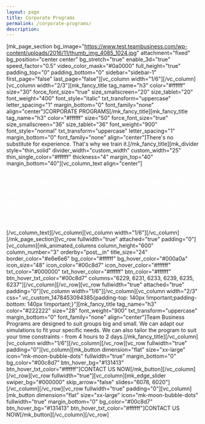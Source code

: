 ```yaml
---
layout: page
title: Corporate Programs
permalink: /corporate-programs/
description:
---
```

[mk_page_section bg_image="https://www.test.teambusiness.com/wp-content/uploads/2016/11/thumb_img_4085_1024.jpg" attachment="fixed" bg_position="center center" bg_stretch="true" enable_3d="true" speed_factor="0.5" video_color_mask="#0a0000" full_height="true" padding_top="0" padding_bottom="0" sidebar="sidebar-1" first_page="false" last_page="false"][vc_column width="1/6"][/vc_column][vc_column width="2/3"][mk_fancy_title tag_name="h3" color="#ffffff" size="30" force_font_size="true" size_smallscreen="20" size_tablet="20" font_weight="400" font_style="italic" txt_transform="uppercase" letter_spacing="1" margin_bottom="0" font_family="none" align="center"]CORPORATE PROGRAMS[/mk_fancy_title][mk_fancy_title tag_name="h3" color="#ffffff" size="50" force_font_size="true" size_smallscreen="36" size_tablet="36" font_weight="900" font_style="normal" txt_transform="uppercase" letter_spacing="1" margin_bottom="0" font_family="none" align="center"]There's no substitute for experience.
That's why we train it.[/mk_fancy_title][mk_divider style="thin_solid" divider_width="custom_width" custom_width="25" thin_single_color="#ffffff" thickness="4" margin_top="40" margin_bottom="40"][vc_column_text align="center"]
<p style="color: #fff; font-size: 24px;">Our programs and simulations have been designed for those in the real world who need to accelerate their experience and knowledge of business principles.</p>
[/vc_column_text][/vc_column][vc_column width="1/6"][/vc_column][/mk_page_section][vc_row fullwidth="true" attached="true" padding="0"][vc_column][mk_animated_columns column_height="600" column_number="3" orderby="post__in" title_size="24" border_color="#e6e6e6" bg_color="#ffffff" bg_hover_color="#000a0a" icon_size="48" icon_color="#00c8d7" icon_hover_color="#ffffff" txt_color="#000000" txt_hover_color="#ffffff" btn_color="#ffffff" btn_hover_txt_color="#00c8d7" columns="6229, 6231, 6233, 6239, 6235, 6237"][/vc_column][/vc_row][vc_row fullwidth="true" attached="true" padding="0"][vc_column width="1/6"][/vc_column][vc_column width="2/3" css=".vc_custom_1478453094385{padding-top: 140px !important;padding-bottom: 140px !important;}"][mk_fancy_title tag_name="h3" color="#222222" size="28" font_weight="900" txt_transform="uppercase" margin_bottom="0" font_family="none" align="center"]Team Business Programs are designed to suit groups big and small. We can adapt our simulations to fit your specific needs. We can also tailor the program to suit your time constraints - from 4 hours to 2 days.[/mk_fancy_title][/vc_column][vc_column width="1/6"][/vc_column][/vc_row][vc_row fullwidth="true" padding="0"][vc_column][mk_button dimension="flat" size="xx-large" icon="mk-moon-bubble-dots" fullwidth="true" margin_bottom="0" bg_color="#00c8d7" btn_hover_bg="#131413" btn_hover_txt_color="#ffffff"]CONTACT US NOW[/mk_button][/vc_column][/vc_row][vc_row fullwidth="true"][vc_column][mk_edge_slider swiper_bg="#000000" skip_arrow="false" slides="6078, 6020"][/vc_column][/vc_row][vc_row fullwidth="true" padding="0"][vc_column][mk_button dimension="flat" size="xx-large" icon="mk-moon-bubble-dots" fullwidth="true" margin_bottom="0" bg_color="#00c8d7" btn_hover_bg="#131413" btn_hover_txt_color="#ffffff"]CONTACT US NOW[/mk_button][/vc_column][/vc_row]
